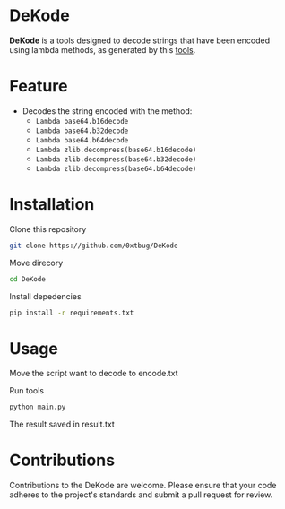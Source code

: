 # DeKode
**DeKode** is a tools designed to decode strings that have been encoded using lambda methods, as generated by this [tools](https://github.com/htr-tech/PyObfuscate).

# Feature
- Decodes the string encoded with the method:
  - `Lambda base64.b16decode`
  - `Lambda base64.b32decode`
  - `Lambda base64.b64decode`
  - `Lambda zlib.decompress(base64.b16decode)`
  - `Lambda zlib.decompress(base64.b32decode)`
  - `Lambda zlib.decompress(base64.b64decode)`

# Installation
Clone this repository
```bash
git clone https://github.com/0xtbug/DeKode
```
Move direcory
```bash
cd DeKode
```
Install depedencies
```bash
pip install -r requirements.txt
```

# Usage
Move the script want to decode to encode.txt

Run tools
```bash
python main.py
```

The result saved in result.txt

# Contributions
Contributions to the DeKode are welcome. Please ensure that your code adheres to the project's standards and submit a pull request for review.